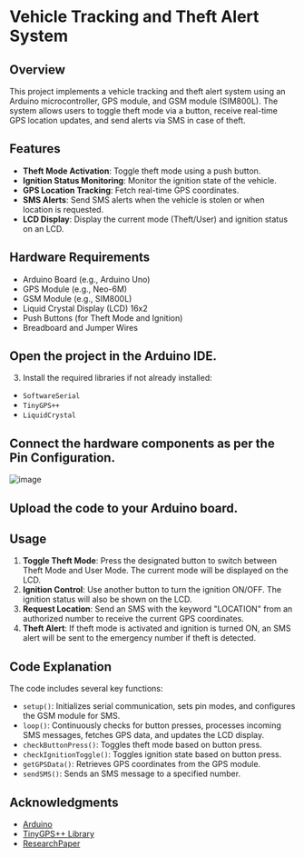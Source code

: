 # Vehicle Tracking and Theft Alert System

## Overview
This project implements a vehicle tracking and theft alert system using an Arduino microcontroller, GPS module, and GSM module (SIM800L). The system allows users to toggle theft mode via a button, receive real-time GPS location updates, and send alerts via SMS in case of theft.

## Features
- **Theft Mode Activation**: Toggle theft mode using a push button.
- **Ignition Status Monitoring**: Monitor the ignition state of the vehicle.
- **GPS Location Tracking**: Fetch real-time GPS coordinates.
- **SMS Alerts**: Send SMS alerts when the vehicle is stolen or when location is requested.
- **LCD Display**: Display the current mode (Theft/User) and ignition status on an LCD.

## Hardware Requirements
- Arduino Board (e.g., Arduino Uno)
- GPS Module (e.g., Neo-6M)
- GSM Module (e.g., SIM800L)
- Liquid Crystal Display (LCD) 16x2
- Push Buttons (for Theft Mode and Ignition)
- Breadboard and Jumper Wires

## Open the project in the Arduino IDE.

3. Install the required libraries if not already installed:
- `SoftwareSerial`
- `TinyGPS++`
- `LiquidCrystal`

## Connect the hardware components as per the Pin Configuration.

![image](https://github.com/user-attachments/assets/155124f8-3df0-4d1c-ad16-34a7b03081d5)


## Upload the code to your Arduino board.

## Usage
1. **Toggle Theft Mode**: Press the designated button to switch between Theft Mode and User Mode. The current mode will be displayed on the LCD.
2. **Ignition Control**: Use another button to turn the ignition ON/OFF. The ignition status will also be shown on the LCD.
3. **Request Location**: Send an SMS with the keyword "LOCATION" from an authorized number to receive the current GPS coordinates.
4. **Theft Alert**: If theft mode is activated and ignition is turned ON, an SMS alert will be sent to the emergency number if theft is detected.

## Code Explanation
The code includes several key functions:
- `setup()`: Initializes serial communication, sets pin modes, and configures the GSM module for SMS.
- `loop()`: Continuously checks for button presses, processes incoming SMS messages, fetches GPS data, and updates the LCD display.
- `checkButtonPress()`: Toggles theft mode based on button press.
- `checkIgnitionToggle()`: Toggles ignition state based on button press.
- `getGPSData()`: Retrieves GPS coordinates from the GPS module.
- `sendSMS()`: Sends an SMS message to a specified number.

## Acknowledgments
- [Arduino](https://www.arduino.cc/)
- [TinyGPS++ Library](https://github.com/mikalhart/TinyGPSPlus)
- [ResearchPaper](https://drive.google.com/file/d/1ZRaERi79drfxl2U_C5F14e4ZHzzDZDvd/view)

